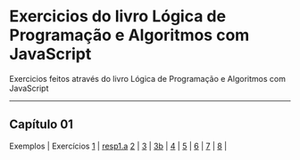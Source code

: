 # Exercicios do livro Lógica de Programação e Algoritmos com JavaScript
 
 Exercicios feitos através do livro Lógica de Programação e Algoritmos com JavaScript

---
## Capítulo 01

Exemplos | Exercícios
[1](ex1_1.html) | [resp1.a](resp1_a.html)
[2](ex1_2.html) |
[3](ex1_3.html) |
[3b](ex1_3b.html) |
[4](ex1_4.html) |
[5](ex1_5.html) |
[6](ex1_6.html) |
[7](ex1_7.html) |
[8](ex1_8.html) |
